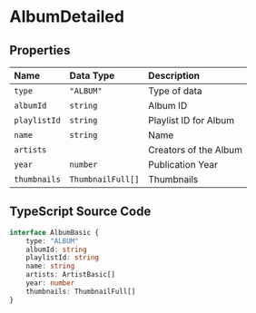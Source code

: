 # AlbumDetailed

## Properties

| Name         | Data Type                                                                  | Description           |
| :----------- | :------------------------------------------------------------------------- | :-------------------- |
| `type`       | `"ALBUM"`                                                                  | Type of data          |
| `albumId`    | `string`                                                                   | Album ID              |
| `playlistId` | `string`                                                                   | Playlist ID for Album |
| `name`       | `string`                                                                   | Name                  |
| `artists`    | <CodeLink left="gay" text="ArtistBasic" link="./ArtistBasic" right="[]" /> | Creators of the Album |
| `year`       | `number`                                                                   | Publication Year      |
| `thumbnails` | `ThumbnailFull[]`                                                          | Thumbnails            |

## TypeScript Source Code

```ts
interface AlbumBasic {
	type: "ALBUM"
	albumId: string
	playlistId: string
	name: string
	artists: ArtistBasic[]
	year: number
	thumbnails: ThumbnailFull[]
}
```
